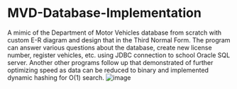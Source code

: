 # MVD-Database-Implementation 
A mimic of the Department of Motor Vehicles database from scratch with custom E-R diagram and design that in the Third Normal Form. 
The program can answer various questions about the database, create new license number, register vehicles, etc. using JDBC connection to school Oracle SQL server. 
Another other programs follow up that demonstrated of further optimizing speed as data can be reduced to binary and implemented dynamic hashing for O(1) search. 
![image](https://user-images.githubusercontent.com/77566537/215015839-90e7910f-fe78-4f14-b824-e86d9364e062.png)
